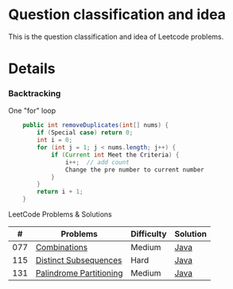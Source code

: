 Question classification and idea
===
This is the question classification and idea of Leetcode problems.

Details
===
### Backtracking

One "for" loop
```Java
    public int removeDuplicates(int[] nums) {
        if (Special case) return 0;
        int i = 0;
        for (int j = 1; j < nums.length; j++) {
            if (Current int Meet the Criteria) {
                i++;  // add count
                Change the pre number to current number
            }   
        }
        return i + 1;
    }
```
LeetCode Problems & Solutions

| \# | Problems | Difficulty | Solution |
|----|----------|-----------|------|
| 077  | [Combinations](https://leetcode.com/problems/combinations/submissions/) | Medium | [Java](./Code/77_Combinations.java)
| 115  | [Distinct Subsequences](https://leetcode.com/problems/distinct-subsequences/) | Hard | [Java](./Code/115_Distinct_Subsequences.java)
| 131  | [Palindrome Partitioning](https://leetcode.com/problems/palindrome-partitioning/) | Medium | [Java](./Code/131_Palindrome_Partitioning.java)


